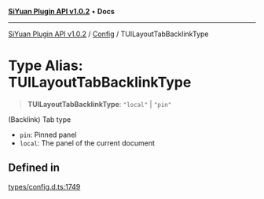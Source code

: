 [**SiYuan Plugin API v1.0.2**](../../../README.md) • **Docs**

---

[SiYuan Plugin API v1.0.2](../../../README.md) / [Config](../README.md) / TUILayoutTabBacklinkType

# Type Alias: TUILayoutTabBacklinkType

> **TUILayoutTabBacklinkType**: `"local"` \| `"pin"`

(Backlink) Tab type

- `pin`: Pinned panel
- `local`: The panel of the current document

## Defined in

[types/config.d.ts:1749](https://github.com/siyuan-note/petal/tree/main/types/config.d.ts#L1749)
